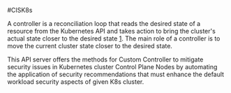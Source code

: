 #CISK8s

A controller is a reconciliation loop that reads the desired state of a resource from the Kubernetes API and takes action to bring the cluster's actual state closer to the desired state [1](https://developers.redhat.com/articles/2021/06/22/kubernetes-operators-101-part-2-how-operators-work#how_operators_reconcile_kubernetes_cluster_states). The main role of a controller is to move the current cluster state closer to the desired state. 

This API server offers the methods for Custom Controller to mitigate security issues in Kubernetes cluster Control Plane Nodes by automating the application of security recommendations that must enhance the default workload security aspects of given K8s cluster. 